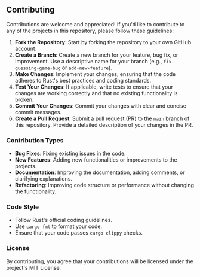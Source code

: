 ## **Contributing**

Contributions are welcome and appreciated! If you'd like to contribute to any of the projects in this repository, please follow these guidelines:

1.  **Fork the Repository**: Start by forking the repository to your own GitHub account.
2.  **Create a Branch**: Create a new branch for your feature, bug fix, or improvement. Use a descriptive name for your branch (e.g., `fix-guessing-game-bug` or `add-new-feature`).
3.  **Make Changes**: Implement your changes, ensuring that the code adheres to Rust's best practices and coding standards.
4.  **Test Your Changes**: If applicable, write tests to ensure that your changes are working correctly and that no existing functionality is broken.
5.  **Commit Your Changes**: Commit your changes with clear and concise commit messages.
6.  **Create a Pull Request**: Submit a pull request (PR) to the `main` branch of this repository. Provide a detailed description of your changes in the PR.

### **Contribution Types**

*   **Bug Fixes**: Fixing existing issues in the code.
*   **New Features**: Adding new functionalities or improvements to the projects.
*   **Documentation**: Improving the documentation, adding comments, or clarifying explanations.
*   **Refactoring**: Improving code structure or performance without changing the functionality.

### **Code Style**

*   Follow Rust's official coding guidelines.
*   Use `cargo fmt` to format your code.
*   Ensure that your code passes `cargo clippy` checks.

### **License**

By contributing, you agree that your contributions will be licensed under the project's MIT License.


